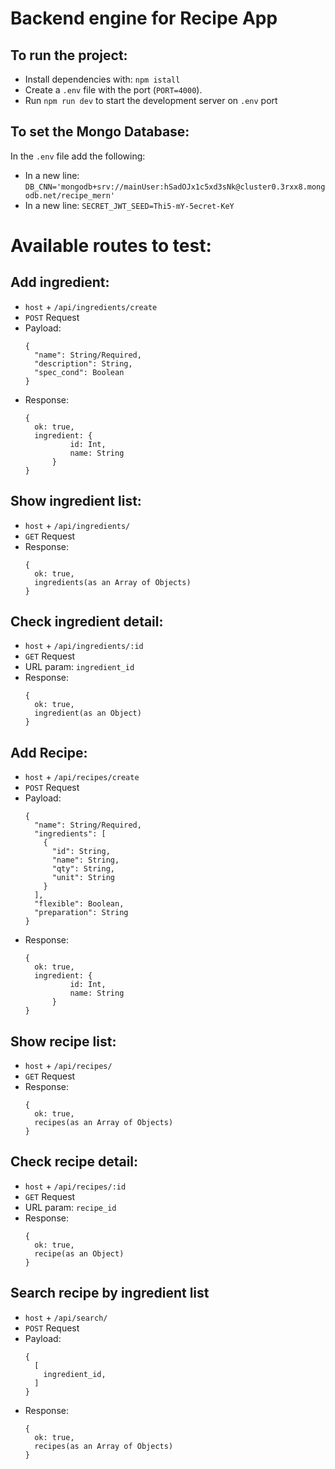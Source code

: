 # Backend engine for Recipe App

## To run the project:
  - Install dependencies with: ```npm istall```
  - Create a ```.env``` file with the port (```PORT=4000```).
  - Run ```npm run dev``` to start the development server on ```.env``` port
  
## To set the Mongo Database:
 In the ```.env``` file add the following:
  - In a new line: ```DB_CNN='mongodb+srv://mainUser:hSadOJx1c5xd3sNk@cluster0.3rxx8.mongodb.net/recipe_mern'```
  - In a new line: ```SECRET_JWT_SEED=Thi5-mY-5ecret-KeY``` 

# Available routes to test:

## Add ingredient: 
  - ```host``` + ```/api/ingredients/create```
  - ```POST``` Request
  - Payload:
      ```
      {
        "name": String/Required,
        "description": String,
        "spec_cond": Boolean
      }
      ```
  - Response: 
      ```
      {
        ok: true,
        ingredient: {
                id: Int,
                name: String
            }
      }
      ```
      
## Show ingredient list:
  - ```host``` + ```/api/ingredients/```
  - ```GET``` Request
  - Response:
      ```
      {
        ok: true,
        ingredients(as an Array of Objects)
      }
      ```
      
## Check ingredient detail:
  - ```host``` + ```/api/ingredients/:id```
  - ```GET``` Request
  - URL param: ```ingredient_id```
  - Response:
      ```
      {
        ok: true,
        ingredient(as an Object)
      }
      ```
      
## Add Recipe:
  - ```host``` + ```/api/recipes/create```
  - ```POST``` Request
  - Payload:
      ```
      {
        "name": String/Required,
        "ingredients": [
          {
            "id": String,
            "name": String,
            "qty": String,
            "unit": String
          }
        ],
        "flexible": Boolean,
        "preparation": String
      }
      ```
  - Response:
      ```
      {
        ok: true,
        ingredient: {
                id: Int,
                name: String
            }
      }
      ```

## Show recipe list:
  - ```host``` + ```/api/recipes/```
  - ```GET``` Request
  - Response:
      ```
      {
        ok: true,
        recipes(as an Array of Objects)
      }
      ```
      
## Check recipe detail:
  - ```host``` + ```/api/recipes/:id```
  - ```GET``` Request
  - URL param: ```recipe_id```
  - Response:
      ```
      {
        ok: true,
        recipe(as an Object)
      }
      ```

## Search recipe by ingredient list
  - ```host``` + ```/api/search/```
  - ```POST``` Request
  - Payload:
      ```
      {
        [
          ingredient_id,
        ]
      }
      ```
  - Response:
      ```
      {
        ok: true,
        recipes(as an Array of Objects)
      }
      ```
